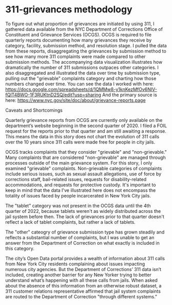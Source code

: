 # 311-grievances methodology

To figure out what proportion of grievances are initiated by using 311, I gathered data available from the NYC Department of Corrections Office of Constituent and Grievance Services (OCGS). OCGS is required to file quarterly reports documenting how many grievances they receive by category, facility, submission method, and resolution stage. I pulled the data from these reports, disaggregating the grievances by submission method to see how many more 311 complaints were made compared to other submission methods. The accompanying data visualization illustrates how dramatically the number of 311 submissions outpaces other categories. I also disaggregated and illustrated the data over time by submission type, pulling out the "grievable" complaints category and charting how those numbers changed over time.
You can see the data I worked with here: https://docs.google.com/spreadsheets/d/1QMMw8-y1knKezMfOv6NIV-fQlT4BWO-1F3RUKtnD2SQ/edit?usp=sharing
And the primary source is here: https://www.nyc.gov/site/doc/about/grievance-reports.page

Caveats and Shortcomings

Quarterly grievance reports from OCGS are currently only available on the department’s website beginning in the second quarter of 2020. I filed a FOIL request for the reports prior to that quarter and am still awaiting a response. This means the data in this story does not chart the evolution of 311 calls over the 10 years since 311 calls were made free for people in city jails. 

OCGS tracks complaints that they consider "grievable" and "non-grievable." Many complaints that are considered "non-grievable" are managed through processes outside of the main grievance system. For this story, I only examined "grievable" complaints. Non-grievable categories of complaints include serious issues, such as sexual assault allegations, use of force by corrections staff, bail-related issues, requests for disability-related accommodations, and requests for protective custody. It's important to keep in mind that the data I've illustrated here does not encompass the totality of issues faced by people incarcerated in New York City jails. 

The "tablet" category was not present in the OCGS data until the 4th quarter of 2022, because tablets weren't as widely distributed across the jail system before then. The lack of grievances prior to that quarter doesn't reflect a lack of tablet complaints, but rather a lack of tablets.

The "other" cateogry of grievance submission type has grown steadily and reflects a substantial number of complaints, but I was unable to get an answer from the Department of Correction on what exactly is included in this category.

The city’s Open Data portal provides a wealth of information about 311 calls from New York City residents complaining about issues impacting numerous city agencies. But the Department of Corrections’ 311 data isn’t included, creating another barrier for any New Yorker trying to better understand what’s happening with all these calls from jails. When asked about the absence of this information from an otherwise robust dataset, a 311 customer relations representative affirmed that jail system complaints are routed to the Department of Correction "through different systems." 


